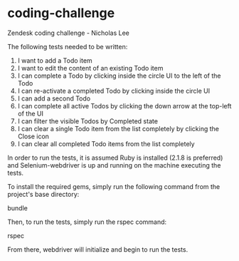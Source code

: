 # coding-challenge
Zendesk coding challenge - Nicholas Lee

The following tests needed to be written:

1. I want to add a Todo item
2. I want to edit the content of an existing Todo item
3. I can complete a Todo by clicking inside the circle UI to the left of the Todo
4. I can re-activate a completed Todo by clicking inside the circle UI
5. I can add a second Todo
6. I can complete all active Todos by clicking the down arrow at the top-left of the UI
7. I can filter the visible Todos by Completed state
8. I can clear a single Todo item from the list completely by clicking the Close icon
9. I can clear all completed Todo items from the list completely


In order to run the tests, it is assumed Ruby is installed (2.1.8 is preferred) and Selenium-webdriver is up and running on the machine executing the tests.

To install the required gems, simply run the following command from the project's base directory:

bundle

Then, to run the tests, simply run the rspec command:

rspec

From there, webdriver will initialize and begin to run the tests.


